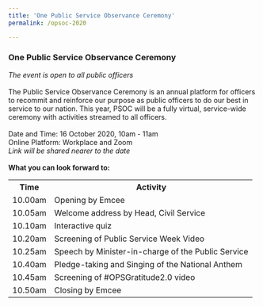 ```yaml
---
title: 'One Public Service Observance Ceremony'
permalink: /opsoc-2020

---
```



### One Public Service Observance Ceremony<br>
<i>The event is open to all public officers </i><br>
<br>
The Public Service Observance Ceremony is an annual platform for officers to recommit and reinforce our purpose as public officers to do our best in service to our nation. This year, PSOC will be a fully virtual, service-wide ceremony with activities streamed to all officers.
<br>
<br>
Date and Time: 16 October 2020, 10am - 11am<br>
Online Platform: Workplace and Zoom<br>
<i>Link will be shared nearer to the date</i><br>
<br>
<b>What you can look forward to:</b><br>
<table>
  <tr>
    <th>
      Time
    </th>
    <th>
      Activity
    </th>
  </tr>
  <tr>
    <td>
      10.00am
    </td>
    <td>
      Opening by Emcee
    </td>
  </tr>
  <tr> 
    <td>
      10.05am
    </td>
    <td>
      Welcome address by Head, Civil Service
    </td>
  </tr>
  <tr>
    <td>
      10.10am
    </td>
    <td>
       Interactive quiz
    </td>
  </tr>
  <tr>
    <td>
      10.20am
    </td>
    <td>
      Screening of Public Service Week Video
    </td>
  </tr>
  <tr>
    <td>
      10.25am
    </td>
    <td>
      Speech by Minister-in-charge of the Public Service
    </td>
  </tr>
  <tr>
    <td>
      10.40am
    </td>
    <td>
      Pledge-taking and Singing of the National Anthem
    </td>
  </tr>
  <tr>
    <td>
      10.45am
    </td>
    <td>
      Screening of #OPSGratitude2.0 video
    </td>
  </tr>
  <tr>
    <td>
      10.50am
    </td>
    <td>
      Closing by Emcee
    </td>
  </tr>
</table>
  
